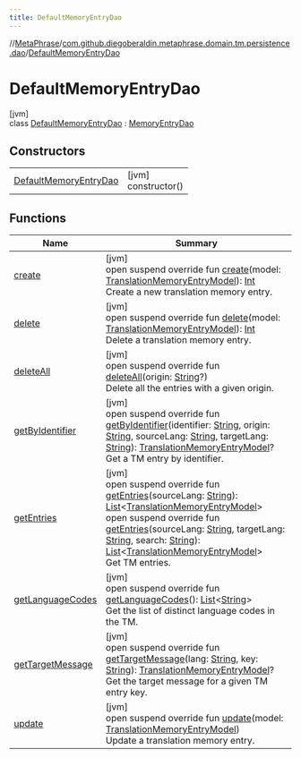 ```yaml
---
title: DefaultMemoryEntryDao
---
```

//[MetaPhrase](../../../index.html)/[com.github.diegoberaldin.metaphrase.domain.tm.persistence.dao](../index.html)/[DefaultMemoryEntryDao](index.html)



# DefaultMemoryEntryDao



[jvm]\
class [DefaultMemoryEntryDao](index.html) : [MemoryEntryDao](../-memory-entry-dao/index.html)



## Constructors


| | |
|---|---|
| [DefaultMemoryEntryDao](-default-memory-entry-dao.html) | [jvm]<br>constructor() |


## Functions


| Name | Summary |
|---|---|
| [create](create.html) | [jvm]<br>open suspend override fun [create](create.html)(model: [TranslationMemoryEntryModel](../../com.github.diegoberaldin.metaphrase.domain.tm.data/-translation-memory-entry-model/index.html)): [Int](https://kotlinlang.org/api/latest/jvm/stdlib/kotlin/-int/index.html)<br>Create a new translation memory entry. |
| [delete](delete.html) | [jvm]<br>open suspend override fun [delete](delete.html)(model: [TranslationMemoryEntryModel](../../com.github.diegoberaldin.metaphrase.domain.tm.data/-translation-memory-entry-model/index.html)): [Int](https://kotlinlang.org/api/latest/jvm/stdlib/kotlin/-int/index.html)<br>Delete a translation memory entry. |
| [deleteAll](delete-all.html) | [jvm]<br>open suspend override fun [deleteAll](delete-all.html)(origin: [String](https://kotlinlang.org/api/latest/jvm/stdlib/kotlin/-string/index.html)?)<br>Delete all the entries with a given origin. |
| [getByIdentifier](get-by-identifier.html) | [jvm]<br>open suspend override fun [getByIdentifier](get-by-identifier.html)(identifier: [String](https://kotlinlang.org/api/latest/jvm/stdlib/kotlin/-string/index.html), origin: [String](https://kotlinlang.org/api/latest/jvm/stdlib/kotlin/-string/index.html), sourceLang: [String](https://kotlinlang.org/api/latest/jvm/stdlib/kotlin/-string/index.html), targetLang: [String](https://kotlinlang.org/api/latest/jvm/stdlib/kotlin/-string/index.html)): [TranslationMemoryEntryModel](../../com.github.diegoberaldin.metaphrase.domain.tm.data/-translation-memory-entry-model/index.html)?<br>Get a TM entry by identifier. |
| [getEntries](get-entries.html) | [jvm]<br>open suspend override fun [getEntries](get-entries.html)(sourceLang: [String](https://kotlinlang.org/api/latest/jvm/stdlib/kotlin/-string/index.html)): [List](https://kotlinlang.org/api/latest/jvm/stdlib/kotlin.collections/-list/index.html)&lt;[TranslationMemoryEntryModel](../../com.github.diegoberaldin.metaphrase.domain.tm.data/-translation-memory-entry-model/index.html)&gt;<br>open suspend override fun [getEntries](get-entries.html)(sourceLang: [String](https://kotlinlang.org/api/latest/jvm/stdlib/kotlin/-string/index.html), targetLang: [String](https://kotlinlang.org/api/latest/jvm/stdlib/kotlin/-string/index.html), search: [String](https://kotlinlang.org/api/latest/jvm/stdlib/kotlin/-string/index.html)): [List](https://kotlinlang.org/api/latest/jvm/stdlib/kotlin.collections/-list/index.html)&lt;[TranslationMemoryEntryModel](../../com.github.diegoberaldin.metaphrase.domain.tm.data/-translation-memory-entry-model/index.html)&gt;<br>Get TM entries. |
| [getLanguageCodes](get-language-codes.html) | [jvm]<br>open suspend override fun [getLanguageCodes](get-language-codes.html)(): [List](https://kotlinlang.org/api/latest/jvm/stdlib/kotlin.collections/-list/index.html)&lt;[String](https://kotlinlang.org/api/latest/jvm/stdlib/kotlin/-string/index.html)&gt;<br>Get the list of distinct language codes in the TM. |
| [getTargetMessage](get-target-message.html) | [jvm]<br>open suspend override fun [getTargetMessage](get-target-message.html)(lang: [String](https://kotlinlang.org/api/latest/jvm/stdlib/kotlin/-string/index.html), key: [String](https://kotlinlang.org/api/latest/jvm/stdlib/kotlin/-string/index.html)): [TranslationMemoryEntryModel](../../com.github.diegoberaldin.metaphrase.domain.tm.data/-translation-memory-entry-model/index.html)?<br>Get the target message for a given TM entry key. |
| [update](update.html) | [jvm]<br>open suspend override fun [update](update.html)(model: [TranslationMemoryEntryModel](../../com.github.diegoberaldin.metaphrase.domain.tm.data/-translation-memory-entry-model/index.html))<br>Update a translation memory entry. |


